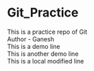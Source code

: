 # Git_Practice
This is a practice repo of Git
<br/>
Author - Ganesh
<br/>
This is a demo line
<br/>
This is another demo line
<br/>
This is a local modified line
